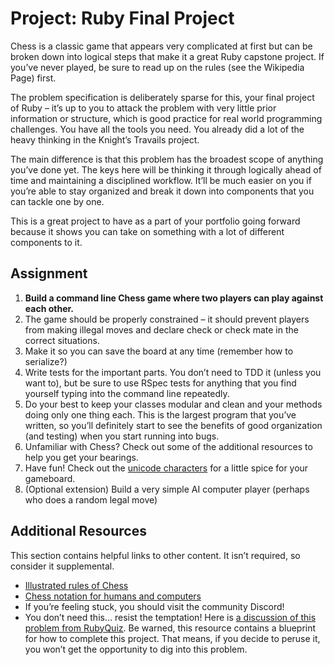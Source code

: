 # Project: Ruby Final Project

Chess is a classic game that appears very complicated at first but can be broken down into logical steps that make it a great Ruby capstone project. If you’ve never played, be sure to read up on the rules (see the Wikipedia Page) first.

The problem specification is deliberately sparse for this, your final project of Ruby – it’s up to you to attack the problem with very little prior information or structure, which is good practice for real world programming challenges. You have all the tools you need. You already did a lot of the heavy thinking in the Knight’s Travails project.

The main difference is that this problem has the broadest scope of anything you’ve done yet. The keys here will be thinking it through logically ahead of time and maintaining a disciplined workflow. It’ll be much easier on you if you’re able to stay organized and break it down into components that you can tackle one by one.

This is a great project to have as a part of your portfolio going forward because it shows you can take on something with a lot of different components to it.

## Assignment

 1. **Build a command line Chess game where two players can play against each other.**
 2. The game should be properly constrained – it should prevent players from making illegal moves and declare check or check mate in the correct situations.
 3. Make it so you can save the board at any time (remember how to serialize?)
 4. Write tests for the important parts. You don’t need to TDD it (unless you want to), but be sure to use RSpec tests for anything that you find yourself typing into the command line repeatedly.
 5. Do your best to keep your classes modular and clean and your methods doing only one thing each. This is the largest program that you’ve written, so you’ll definitely start to see the benefits of good organization (and testing) when you start running into bugs.
 6. Unfamiliar with Chess? Check out some of the additional resources to help you get your bearings.
 7. Have fun! Check out the [unicode characters](http://en.wikipedia.org/wiki/Chess_symbols_in_Unicode) for a little spice for your gameboard.
 8. (Optional extension) Build a very simple AI computer player (perhaps who does a random legal move)

## Additional Resources

This section contains helpful links to other content. It isn’t required, so consider it supplemental.

- [Illustrated rules of Chess](http://www.chessvariants.org/d.chess/chess.html)
- [Chess notation for humans and computers](https://en.wikipedia.org/wiki/Chess_notation)
- If you’re feeling stuck, you should visit the community Discord!
- You don’t need this… resist the temptation! Here is [a discussion of this problem from RubyQuiz](http://rubyquiz.com/quiz35.html). Be warned, this resource contains a blueprint for how to complete this project. That means, if you decide to peruse it, you won’t get the opportunity to dig into this problem.
